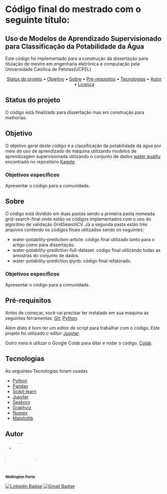 <h1> Código final do mestrado com o seguinte título: </h1> 
<h2> Uso de Modelos de Aprendizado Supervisionado para Classificação da Potabilidade da Água </h2>
<p>Este código foi implementado para a construção da dissertação para titulação de mestre em engenharia eletrônica e computação pela Universidade Católica de Pelotas(UCPEL) </p>

<p align="center">
 <a href="#status">Status do projeto</a> •
 <a href="#objetivo">Objetivo</a> •
 <a href="#sobre">Sobre</a> • 
 <a href="#prerequisitos">Pré-requisitos</a> • 
 <a href="#tecnologias">Tecnologias</a> • 
 <a href="#autor">Autor</a> • 
 <a href="#autor">Licença</a>
</p>

<h2 id='status'>Status do projeto</h2>
<p>O código está finalizado para dissertação mas em construção para melhorias.</p>

<h2 id='objetivo'>Objetivo</h2>
<p>O objetivo geral deste código é a classificação da potabilidade da água por meio do uso de aprendizado de máquina utilizando modelos de aprendizagem supervisionada utilizando o conjunto de dados <a href="#https://www.kaggle.com/datasets/adityakadiwal/water-potability">water quality</a> encontrado no repositório <a href="#https://www.kaggle.com/">Kaggle</a>.</p>
<h3>Objetivos especificos</h3>
<p>Apresentar o código para a comunidade.</p>

<h2 id='sobre'>Sobre</h2>
<p>O código está dividido em duas pastas sendo a primeira pasta nomeada grid-search-final onde estão os códigos implementados com o uso do algoritmo de validação GridSearchCV. Já a segunda pasta estão três arquivos contendo os códigos finais utilizados sendo os seguintes: </p>
<ul>
  <li>water-potability-prediction-article: código final utilizado tanto para o artigo como para dissertação.</li>
  <li>water-potability-prediction-full-dataset: código final utilizando todas as amostras do conjunto de dados. </li>
  <li>water-potability-prediction.ipynb: código final refatorado.</li>
</ul>
<h3>Objetivos especificos</h3>
<p>Apresentar o código para a comunidade.</p>


<h2 id='prerequisitos'>Pré-requisitos</h2>
<p> Antes de começar, você vai precisar ter instalado em sua máquina as seguintes ferramentas:
<a href="www.github.com">Git,</a> <a href="https://www.python.org/">Python</a>.
</p>

<p>Além disto é bom ter um editor de script para trabalhar com o código. Este projeto foi utilizado o editor 
<a href="https://jupyter.org/">Jupyter</a>.</p>

<p>Outro meio é utilizar o Google Colab para ditar e rodar o código.
<a href="https://colab.google/">Colab</a>.</p>


<h2>Tecnologias</h2>
<p>As seguintes Tecnologias foram usadas</p>
<ul>
<li><a href="https://www.python.org/">Python</a></li>
<li><a href="https://pandas.pydata.org/">Pandas</a></li>
<li><a href="https://scikit-learn.org/stable/">Scikit-learn</a></li>
<li><a href="https://jupyter.org/">Jupyter</a></li>
<li><a href="https://seaborn.pydata.org/">Seaborn</a></li>
<li><a href="https://www.graphviz.org/">Graphviz</a></li>
<li><a href="https://numpy.org/">Numpy</a></li>
<li><a href="https://matplotlib.org/">Matplotlib</a></li>
</ul>

<h2>Autor</h2>
<p>
 <img style="border-radius: 50%;" src="https://github.com/wellkamp.png " width="100px;" alt=""/>
 <br />
 <sub><b>Wellington Porto</b></sub></p>

[![Linkedin Badge](https://img.shields.io/badge/-Wellington-blue?style=flat-square&logo=Linkedin&logoColor=white&link=https://www.linkedin.com/in/wellington-weikamp-porto-8a00b295/)](https://www.linkedin.com/in/wellington-weikamp-porto-8a00b295/) 
[![Gmail Badge](https://img.shields.io/badge/-wellkamp@gmail.com-c14438?style=flat-square&logo=Gmail&logoColor=white&link=mailto:wellkamp@gmail.com)](mailto:wellkamp@gmail.com)
